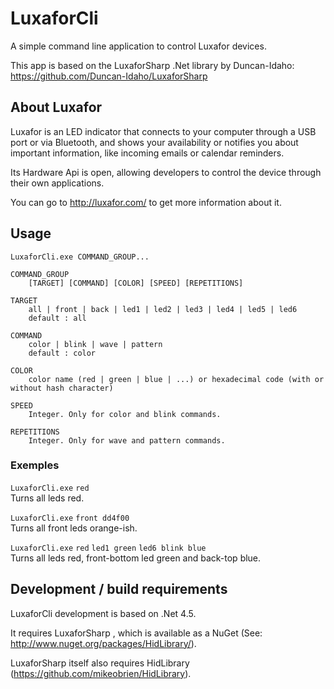 # LuxaforCli

A simple command line application to control Luxafor devices.

This app is based on the LuxaforSharp .Net library by Duncan-Idaho:  
https://github.com/Duncan-Idaho/LuxaforSharp

## About Luxafor

Luxafor is an LED indicator that connects to your computer through a USB port 
or via Bluetooth, and shows your availability or notifies you about important 
information, like incoming emails or calendar reminders.

Its Hardware Api is open, allowing developers to control the device through
their own applications.

You can go to http://luxafor.com/ to get more information about it.

## Usage

    LuxaforCli.exe COMMAND_GROUP...
    
    COMMAND_GROUP
        [TARGET] [COMMAND] [COLOR] [SPEED] [REPETITIONS]
    
    TARGET
        all | front | back | led1 | led2 | led3 | led4 | led5 | led6
        default : all
    
    COMMAND
        color | blink | wave | pattern
        default : color
    
    COLOR
        color name (red | green | blue | ...) or hexadecimal code (with or without hash character)
        
    SPEED
        Integer. Only for color and blink commands.
        
    REPETITIONS
        Integer. Only for wave and pattern commands.

### Exemples

```LuxaforCli.exe``` ```red```  
Turns all leds red.

```LuxaforCli.exe``` ```front dd4f00```  
Turns all front leds orange-ish.

```LuxaforCli.exe``` ```red``` ```led1 green``` ```led6 blink blue```  
Turns all leds red, front-bottom led green and back-top blue.

## Development / build requirements

LuxaforCli development is based on .Net 4.5.

It requires LuxaforSharp , which is available as a NuGet (See: http://www.nuget.org/packages/HidLibrary/).

LuxaforSharp itself also requires HidLibrary (https://github.com/mikeobrien/HidLibrary).
